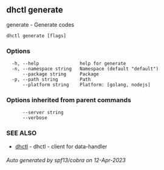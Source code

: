 ## dhctl generate

generate - Generate codes

```
dhctl generate [flags]
```

### Options

```
  -h, --help               help for generate
  -n, --namespace string   Namespace (default "default")
      --package string     Package
  -p, --path string        Path
      --platform string    Platform: [golang, nodejs]
```

### Options inherited from parent commands

```
      --server string   
      --verbose         
```

### SEE ALSO

* [dhctl](dhctl.md)	 - dhctl - client for data-handler

###### Auto generated by spf13/cobra on 12-Apr-2023

